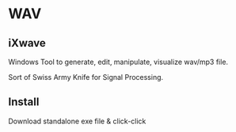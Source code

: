 # WAV

## iXwave
Windows Tool to generate, edit, manipulate, visualize wav/mp3 file.

Sort of Swiss Army Knife for Signal Processing.

## Install
Download standalone exe file & click-click
